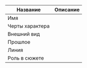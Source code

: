 | Название        | Описание |
| --------------- | -------- |
| Имя             |          |
| Черты характера |          |
| Внешний вид     |          |
| Прошлое         |          |
| Линия           |          |
| Роль в сюжете   |          |